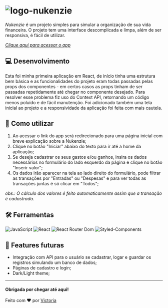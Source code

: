# ![logo-nukenzie](https://user-images.githubusercontent.com/95252377/174283296-c4139ace-efeb-433b-80f5-f9c271260dcd.png)

*Nukenzie* é um projeto simples para simular a organização de sua vida financeira. O projeto tem uma interface descomplicada e limpa, além de ser responsiva, é fácil de utilizar.

*[Clique aqui para acessar o app](https://nukenzie.netlify.app/)*

## 💻 Desenvolvimento

Esta foi minha primeira aplicação em React, de início tinha uma estrutura bem básica e as funcionalidades do projeto eram todas passadas pelas props dos componentes - em certos casos as props tinham de ser passadas repetidamente até chegar no componente desejado. Para resolver esse problema fiz uso do Context API, retornando um código menos poluído e de fácil manutenção. Foi adicionado também uma tela inicial ao projeto e a responsividade da aplicação foi feita com mais cautela.

## 🤔 Como utilizar

1. Ao acessar o link do app será redirecionado para uma página inicial com breve explicação sobre a Nukenzie;
2. Clique no botão "Iniciar" abaixo do texto para ir até a home da aplicação;
3. Se deseja cadastrar os seus gastos e/ou ganhos, insira os dados necessários no formulário do lado esquerdo da página e clique no botão "Inserir valor";
4. Os dados irão aparecer na tela ao lado direito do formulário, pode filtrar as transações por "Entradas" ou "Despesas" e para ver todas as transações juntas é só clicar em "Todos";

*obs.: O cálculo dos valores é feito automaticamente assim que a transação é cadastrada.*

## 🛠️ Ferramentas
![JavaScript](https://img.shields.io/badge/JavaScript-F7DF1E?style=for-the-badge&logo=javascript&logoColor=black)
![React](https://img.shields.io/badge/React-20232A?style=for-the-badge&logo=react&logoColor=61DAFB)
![React Router Dom](https://img.shields.io/badge/React_Router-CA4245?style=for-the-badge&logo=react-router&logoColor=white)
![Styled-Components](https://img.shields.io/badge/styled--components-DB7093?style=for-the-badge&logo=styled-components&logoColor=white)

## 📝 Features futuras
  - Integração com API para o usuário se cadastrar, logar e guardar os registros simulando um banco de dados;
  - Páginas de cadastro e login;
  - Dark/Light theme;

<hr/>

#### Obrigada por chegar até aqui!
Feito com ❤️ por [Victoria](https://github.com/victoriavianx)
